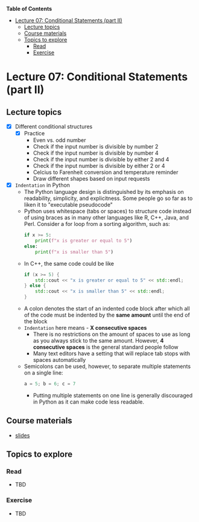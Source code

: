 
**Table of Contents**
- [Lecture 07: Conditional Statements (part II)](#lecture-07-conditional-statements-part-ii)
  - [Lecture topics](#lecture-topics)
  - [Course materials](#course-materials)
  - [Topics to explore](#topics-to-explore)
    - [Read](#read)
    - [Exercise](#exercise)


# Lecture 07: Conditional Statements (part II)

## Lecture topics
* [x] Different conditional structures
  * [x] Practice
    * Even vs. odd number
    * Check if the input number is divisible by number 2
    * Check if the input number is divisible by number 4
    * Check if the input number is divisible by either 2 and 4
    * Check if the input number is divisible by either 2 or 4
    * Celcius to Farenheit conversion and temperature reminder
    * Draw different shapes based on input requests
* [x] `Indentation` in Python
  * The Python language design is distinguished by its emphasis on readability, simplicity, and explicitness. Some people go so far as to liken it to "executable pseudocode"
  * Python uses whitespace (tabs or spaces) to structure code instead of using braces as in many other languages like R, C++, Java, and Perl. Consider a for loop from a sorting algorithm, such as:
      ```python
      if x >= 5:
          print(f"x is greater or equal to 5")
      else:
          print(f"x is smaller than 5")
      ```
  * In C++, the same code could be like
      ```cpp
      if (x >= 5) {
          std::cout << "x is greater or equal to 5" << std::endl;
      } else {
          std::cout << "x is smaller than 5" << std::endl;
      }      
      ```
  * A colon denotes the start of an indented code block after which all of the code must be indented by the **same amount** until the end of the block
  * `Indentation` here means - **X consecutive spaces**
    * There is no restrictions on the amount of spaces to use as long as you always stick to the same amount. However, **4 consecutive spaces** is the general standard people follow
    * Many text editors have a setting that will replace tab stops with spaces automatically
  * Semicolons can be used, however, to separate multiple statements on a single line:
      ```python
      a = 5; b = 6; c = 7
      ```
    * Putting multiple statements on one line is generally discouraged in Python as it can make code less readable.


## Course materials
* [slides](https://docs.google.com/presentation/d/1yEZVYaz0C-CUMXe8yH3l_R8GQ8Z82N4OX98AUnoqkfA/edit?usp=sharing)

## Topics to explore
### Read
* TBD

### Exercise
* TBD
